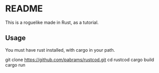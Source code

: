 # README

This is a roguelike made in Rust, as a tutorial.

## Usage

You must have rust installed, with cargo in your path.

git clone https://github.com/pabrams/rustcod.git
cd rustcod
cargo build
cargo run
